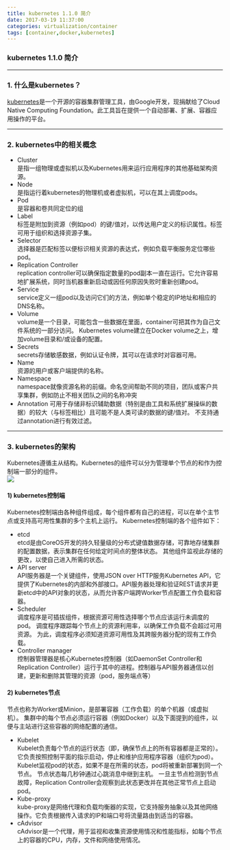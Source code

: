 ```yaml
---
title: kubernetes 1.1.0 简介
date: 2017-03-19 11:37:00
categories: virtualization/container
tags: [container,docker,kubernetes]
---
```

### kubernetes 1.1.0 简介

---

### 1. 什么是kubernetes？
[kubernetes](https://kubernetes.io/docs/user-guide/)是一个开源的容器集群管理工具，由Google开发，现捐献给了Cloud Native Computing Foundation。此工具旨在提供一个自动部署、扩展、容器应用操作的平台。

---

### 2. kubernetes中的相关概念
- Cluster  
是指一组物理或虚拟机以及Kubernetes用来运行应用程序的其他基础架构资源。
- Node  
是指运行着kubernetes的物理机或者虚拟机，可以在其上调度pods。
- Pod  
是容器和卷共同定位的组
- Label  
标签是附加到资源（例如pod）的键/值对，以传达用户定义的标识属性。标签可用于组织和选择资源子集。
- Selector  
选择器是匹配标签以便标识相关资源的表达式，例如负载平衡服务定位哪些pod。
- Replication Controller  
replication controller可以确保指定数量的pod副本一直在运行。它允许容易地扩展系统，同时当机器重新启动或因任何原因失败时重新创建pod。
- Service  
service定义一组pod以及访问它们的方法，例如单个稳定的IP地址和相应的DNS名称。
- Volume  
volume是一个目录，可能包含一些数据在里面，container可把其作为自己文件系统的一部分访问。 Kubernetes volume建立在Docker volume之上，增加volume目录和/或设备的配置。
- Secrets  
secrets存储敏感数据，例如认证令牌，其可以在请求时对容器可用。
- Name  
资源的用户或客户端提供的名称。
- Namespace  
namespace就像资源名称的前缀。命名空间帮助不同的项目，团队或客户共享集群，例如防止不相关团队之间的名称冲突
- Annotation
可用于存储非标识辅助数据（特别是由工具和系统扩展操纵的数据）的较大（与标签相比）且可能不是人类可读的数据的键/值对。 不支持通过annotation进行有效过滤。

---

### 3. kubernetes的架构
Kubernetes遵循主从结构。Kubernetes的组件可以分为管理单个节点的和作为控制端一部分的组件。  
![](/static/images/container_kubernetes_1.1.0_intro_01.png)

#### 1) kubernetes控制端
Kubernetes控制端由各种组件组成，每个组件都有自己的进程，可以在单个主节点或支持高可用性集群的多个主机上运行。 Kubernetes控制端的各个组件如下：
- etcd  
etcd是由CoreOS开发的持久轻量级的分布式键值数据存储，可靠地存储集群的配置数据，表示集群在任何给定时间点的整体状态。 其他组件监视此存储的更改，以使自己进入所需的状态。
- API server  
API服务器是一个关键组件，使用JSON over HTTP服务Kubernetes API，它提供了Kubernetes的内部和外部接口。API服务器处理和验证REST请求并更新etcd中的API对象的状态，从而允许客户端跨Worker节点配置工作负载和容器。
- Scheduler  
调度程序是可插拔组件，根据资源可用性选择哪个节点应该运行未调度的pod。 调度程序跟踪每个节点上的资源利用率，以确保工作负载不会超过可用资源。 为此，调度程序必须知道资源可用性及其跨服务器分配的现有工作负载。
- Controller manager  
控制器管理器是核心Kubernetes控制器（如DaemonSet Controller和Replication Controller）运行于其中的进程。控制器与API服务器通信以创建，更新和删除其管理的资源（pod，服务端点等）

#### 2) kubernetes节点
节点也称为Worker或Minion，是部署容器（工作负载）的单个机器（或虚拟机）。 集群中的每个节点必须运行容器（例如Docker）以及下面提到的组件，以便与主站进行这些容器的网络配置的通信。
- Kubelet  
Kubelet负责每个节点的运行状态（即，确保节点上的所有容器都是正常的）。 它负责按照控制平面的指示启动，停止和维护应用程序容器（组织为pod）。  
Kubelet监视pod的状态，如果不是在所需的状态，pod将被重新部署到同一个节点。 节点状态每几秒钟通过心跳消息中继到主机。 一旦主节点检测到节点故障，Replication Controller会观察到此状态更改并在其他正常节点上启动pod。
- Kube-proxy  
kube-proxy是网络代理和负载均衡器的实现，它支持服务抽象以及其他网络操作。它负责根据传入请求的IP和端口号将流量路由到适当的容器。
- cAdvisor  
cAdvisor是一个代理，用于监视和收集资源使用情况和性能指标，如每个节点上的容器的CPU，内存，文件和网络使用情况。

